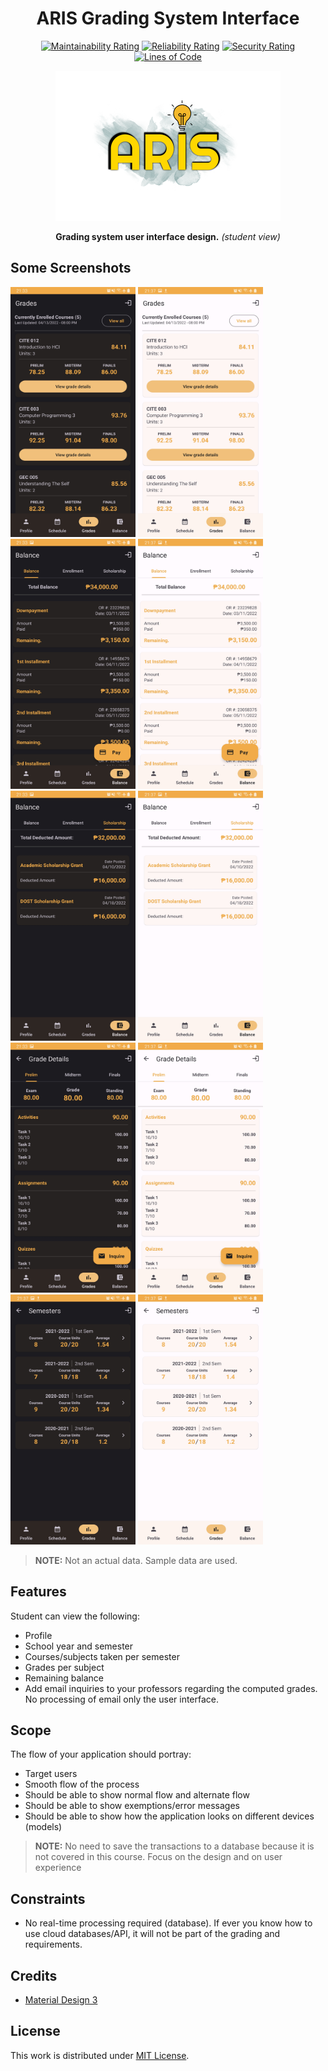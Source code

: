 <div align="center">

# ARIS Grading System Interface

[![Maintainability Rating](https://sonarcloud.io/api/project_badges/measure?project=jhdcruz_aris&metric=sqale_rating)](https://sonarcloud.io/summary/new_code?id=jhdcruz_aris) [![Reliability Rating](https://sonarcloud.io/api/project_badges/measure?project=jhdcruz_aris&metric=reliability_rating)](https://sonarcloud.io/summary/new_code?id=jhdcruz_aris) [![Security Rating](https://sonarcloud.io/api/project_badges/measure?project=jhdcruz_aris&metric=security_rating)](https://sonarcloud.io/summary/new_code?id=jhdcruz_aris) [![Lines of Code](https://sonarcloud.io/api/project_badges/measure?project=jhdcruz_aris&metric=ncloc)](https://sonarcloud.io/summary/new_code?id=jhdcruz_aris)

<img src="./app/src/main/res/mipmap-xxxhdpi/logo_aris.png" alt="ARIS Logo" width="360" height="240" />

**Grading system user interface design.** _(student view)_

</div>

## Some Screenshots

<p>
<img src="./docs/1.jpg" alt="ARIS Logo" width="200" height="400" />
<img src="./docs/1l.jpg" alt="ARIS Logo" width="200" height="400" />
<img src="./docs/2.jpg" alt="ARIS Logo" width="200" height="400" />
<img src="./docs/2l.jpg" alt="ARIS Logo" width="200" height="400" />
<img src="./docs/3.jpg" alt="ARIS Logo" width="200" height="400" />
<img src="./docs/3l.jpg" alt="ARIS Logo" width="200" height="400" />
<img src="./docs/4.jpg" alt="ARIS Logo" width="200" height="400" />
<img src="./docs/4l.jpg" alt="ARIS Logo" width="200" height="400" />
<img src="./docs/5.jpg" alt="ARIS Logo" width="200" height="400" />
<img src="./docs/5l.jpg" alt="ARIS Logo" width="200" height="400" />
</p>

> **NOTE:** Not an actual data. Sample data are used.

## Features

Student can view the following:

- Profile
- School year and semester
- Courses/subjects taken per semester
- Grades per subject
- Remaining balance
- Add email inquiries to your professors regarding the computed grades. No processing of email only
  the user interface.

## Scope

The flow of your application should portray:

- Target users
- Smooth flow of the process
- Should be able to show normal flow and alternate flow
- Should be able to show exemptions/error messages
- Should be able to show how the application looks on different devices (models)

> **NOTE:** No need to save the transactions to a database because it is not covered in this course. Focus on the design and on user experience

## Constraints

- No real-time processing required (database). If ever you know how to use cloud databases/API, it
  will not be part of the grading and requirements.
  
## Credits

- [Material Design 3](https://m3.material.io)

## License

This work is distributed under [MIT License](./LICENSE.txt).
